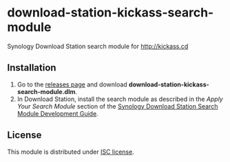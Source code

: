 # download-station-kickass-search-module

Synology Download Station search module for http://kickass.cd

## Installation

1. Go to the [releases page](,/releases) and download **download-station-kickass-search-module.dlm**.
2. In Download Station, install the search module as described in the *Apply Your Search Module* section of the [Synology Download Station Search Module Development Guide](https://global.download.synology.com/download/Document/DeveloperGuide/DLM_Guide.pdf).

## License

This module is distributed under [ISC license](./LICENSE).
